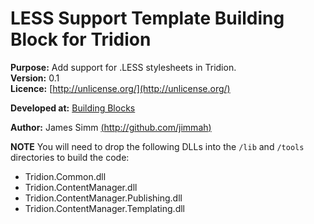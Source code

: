 # LESS Support Template Building Block for Tridion

**Purpose:** Add support for .LESS stylesheets in Tridion.  
**Version:** 0.1  
**Licence:** [http://unlicense.org/](http://unlicense.org/)

**Developed at:** [Building Blocks](http://www.building-blocks.com)

**Author:**
James Simm [(http://github.com/jimmah)](http://github.com/jimmah)

**NOTE**
You will need to drop the following DLLs into the `/lib` and `/tools` directories to build the code:

- Tridion.Common.dll
- Tridion.ContentManager.dll
- Tridion.ContentManager.Publishing.dll
- Tridion.ContentManager.Templating.dll